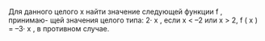  Для данного целого x найти значение следующей функции f , принимаю-
 щей значения целого типа:
 				2· x , если x < –2 или x > 2,
 f ( x ) =
 				–3· x , в противном случае.
